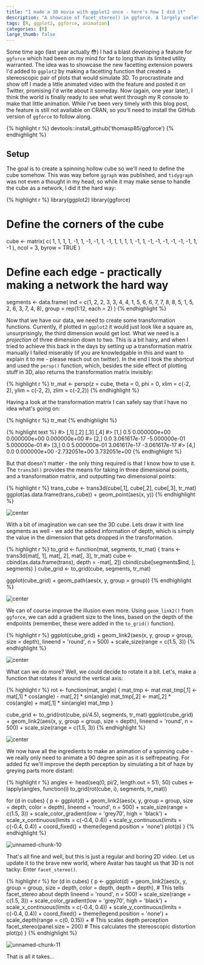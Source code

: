 ```yaml
---
title: "I made a 3D movie with ggplot2 once - here's how I did it"
description: "A showcase of facet_stereo() in ggforce. A largely useless, but fun, feature"
tags: [R, ggplot2, ggforce, animation]
categories: [R]
large_thumb: false
---
```




Some time ago (last year actually 😳) I had a blast 
developing a feature for `ggforce` which had been on my mind for far to long than
its limited utility warranted. The idea was to showcase the new facetting 
extension powers I'd added to `ggplot2` by making a facetting function that
created a stereoscopic pair of plots that would simulate 3D. To procrastinate 
and show off I made a little animated video with the feature and posted it on
Twitter, promising I'd write about it someday. Now (again, one year later), I
think the world is finally ready to see what went through my R console to make
that little animation. While I've been very timely with this blog post, the 
feature is still not available on CRAN, so you'll need to install the GitHub
version of `ggforce` to follow along.


{% highlight r %}
devtools::install_github('thomasp85/ggforce')
{% endhighlight %}


## Setup
The goal is to create a spinning hollow cube so we'll need to define the cube
somehow. This was way before `ggraph` was published, and `tidygraph` was not 
even a thought in my head, so while it may make sense to handle the cube as a
network, I did it the hard way:


{% highlight r %}
library(ggplot2)
library(ggforce)

# Define the corners of the cube
cube <- matrix(
  c(
     1,  1,  1,
     1, -1,  1,
    -1, -1,  1,
    -1,  1,  1,
     1,  1, -1,
     1, -1, -1,
    -1, -1, -1,
    -1,  1, -1
  ),
  ncol = 3, byrow = TRUE
)

# Define each edge - practically making a network the hard way
segments <- data.frame(
  ind = c(1, 2, 
          2, 3, 
          3, 4, 
          4, 1, 
          5, 6, 
          6, 7, 
          7, 8, 
          8, 5, 
          1, 5, 
          2, 6, 
          3, 7, 
          4, 8),
  group = rep(1:12, each = 2)
)
{% endhighlight %}

Now that we have our data, we need to create some transformation functions. 
Currently, if plotted in `ggplot2` it would just look like a square as, 
unsurprisingly, the third dimension would get lost. What we need is a 
*projection* of three dimension down to two. This is a bit hairy, and when I 
tried to achieve this back in the days by setting up a transformation matrix
manually I failed miserably (if you are knowledgable in this and want to explain
it to me - please reach out on twitter). In the end I took the shortcut and used
the `persp()` function, which, besides the side effect of plotting stuff in 3D,
also returns the transformation matrix invisibly:


{% highlight r %}
tr_mat <- persp(z = cube, theta = 0, phi = 0, 
                xlim = c(-2, 2), ylim = c(-2, 2), zlim = c(-2,2))
{% endhighlight %}

Having a look at the transformation matrix I can safely say that I have no idea 
what's going on:


{% highlight r %}
tr_mat
{% endhighlight %}



{% highlight text %}
#>      [,1]         [,2]          [,3]          [,4]
#> [1,]  0.5 0.000000e+00  0.000000e+00  0.000000e+00
#> [2,]  0.0 3.061617e-17 -5.000000e-01  5.000000e-01
#> [3,]  0.0 5.000000e-01  3.061617e-17 -3.061617e-17
#> [4,]  0.0 0.000000e+00 -2.732051e+00  3.732051e+00
{% endhighlight %}

But that doesn't matter - the only thing required is that I know how to use it.
The `trans3d()` provides the means for taking in three dimensional points, and a
transformation matrix, and outputting two dimensional points:


{% highlight r %}
trans_cube <- trans3d(cube[,1], cube[,2], cube[,3], tr_mat)
ggplot(as.data.frame(trans_cube)) + 
  geom_point(aes(x, y))
{% endhighlight %}

![center](/assets/images/2017-08-18-I-made-a-3D-movie/unnamed-chunk-6-1.png)

With a bit of imagination we can see the 3D cube. Lets draw it with line 
segments as well - we add the added information of depth, which is simply the
value in the dimension that gets dropped in the transformation.


{% highlight r %}
to_grid <- function(mat, segments, tr_mat) {
  trans <- trans3d(mat[, 1], mat[, 2], mat[, 3], tr_mat)
  cube <- cbind(as.data.frame(trans), depth = -mat[, 2])
  cbind(cube[segments$ind, ], segments)
}
cube_grid <- to_grid(cube, segments, tr_mat)

ggplot(cube_grid) + 
  geom_path(aes(x, y, group = group))
{% endhighlight %}

![center](/assets/images/2017-08-18-I-made-a-3D-movie/unnamed-chunk-7-1.png)

We can of course improve the illusion even more. Using `geom_link2()` from 
`ggforce`, we can add a gradient size to the lines, based on the depth of the
endpoints (remember, these were added in the `to_grid()` function). 


{% highlight r %}
ggplot(cube_grid) + 
  geom_link2(aes(x, y, group = group, size = depth), lineend = 'round', n = 500) + 
  scale_size(range = c(1.5, 3))
{% endhighlight %}

![center](/assets/images/2017-08-18-I-made-a-3D-movie/unnamed-chunk-8-1.png)

What can we do more? Well, we could decide to rotate it a bit. Let's, make a 
function that rotates it around the vertical axis:


{% highlight r %}
rot <- function(mat, angle) {
  mat_tmp <- mat
  mat_tmp[,1] <- mat[,1] * cos(angle) - mat[,2] * sin(angle)
  mat_tmp[,2] <- mat[,2] * cos(angle) + mat[,1] * sin(angle)
  mat_tmp
}

cube_grid <- to_grid(rot(cube, pi/4.5), segments, tr_mat)
ggplot(cube_grid) + 
  geom_link2(aes(x, y, group = group, size = depth), lineend = 'round', n = 500) + 
  scale_size(range = c(1.5, 3))
{% endhighlight %}

![center](/assets/images/2017-08-18-I-made-a-3D-movie/unnamed-chunk-9-1.png)

We now have all the ingredients to make an animation of a spinning cube - we 
really only need to animate a 90 degree spin as it is selfrepeating. For added
fiz we'll improve the depth perception by simulating a bit of haze by greying 
parts more distant:


{% highlight r %}
angles <- head(seq(0, pi/2, length.out = 51), 50)
cubes <- lapply(angles, function(i) to_grid(rot(cube, i), segments, tr_mat))

for (d in cubes) {
  p <- ggplot(d) + 
    geom_link2(aes(x, y, group = group, size = depth, color = depth), 
               lineend = 'round', n = 500) + 
    scale_size(range = c(1.5, 3)) + 
    scale_color_gradient(low = 'grey70', high = 'black') + 
    scale_x_continuous(limits = c(-0.4, 0.4)) + 
    scale_y_continuous(limits = c(-0.4, 0.4)) + 
    coord_fixed() + 
    theme(legend.position = 'none')
  plot(p)
}
{% endhighlight %}

![unnamed-chunk-10](/assets/images/2017-08-18-I-made-a-3D-movie/unnamed-chunk-10-.gif)

That's all fine and well, but this is just a regular and boring 2D video. Let us
update it to the brave new world, where Avatar has taught us that 3D is not 
tacky: Enter `facet_stereo()`.


{% highlight r %}
for (d in cubes) {
  p <- ggplot(d) + 
    geom_link2(aes(x, y, group = group, size = depth, color = depth,
                   depth = depth), # This tells facet_stereo about depth
               lineend = 'round', n = 500) + 
    scale_size(range = c(1.5, 3)) + 
    scale_color_gradient(low = 'grey70', high = 'black') + 
    scale_x_continuous(limits = c(-0.4, 0.4)) + 
    scale_y_continuous(limits = c(-0.4, 0.4)) + 
    coord_fixed() + 
    theme(legend.position = 'none') + 
    scale_depth(range = c(0, 0.15)) + # This scales depth perception
    facet_stereo(panel.size = 200) # This calculates the stereoscopic distortion
  plot(p)
}
{% endhighlight %}

![unnamed-chunk-11](/assets/images/2017-08-18-I-made-a-3D-movie/unnamed-chunk-11-.gif)

That is all it takes...
